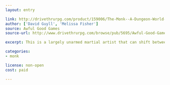 ```yaml
---
layout: entry

link: http://drivethrurpg.com/product/159006/The-Monk--A-Dungeon-World-Playbook
author: ['David Guyll', 'Melissa Fisher']
source: Awful Good Games
source-url: http://www.drivethrurpg.com/browse/pub/5695/Awful-Good-Games

excerpt: This is a largely unarmed martial artist that can shift between various fighting styles.

categories:
- monk

license: non-open
cost: paid

---
```

